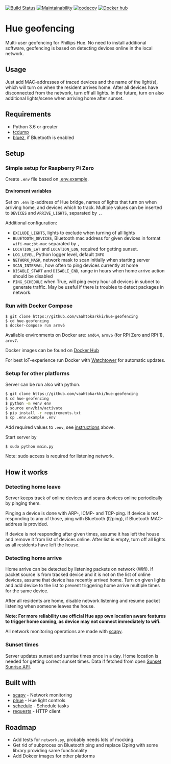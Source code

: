[![Build Status](https://travis-ci.com/vaahtokarkki/hue-geofencing.svg?token=xtdNg3EhGgxQjprnxrFy&branch=master)](https://travis-ci.com/vaahtokarkki/hue-geofencing) [![Maintainability](https://api.codeclimate.com/v1/badges/3f55e42840cda2ea959b/maintainability)](https://codeclimate.com/github/vaahtokarkki/hue-geofencing/maintainability) [![codecov](https://codecov.io/gh/vaahtokarkki/hue-geofencing/branch/master/graph/badge.svg)](https://codecov.io/gh/vaahtokarkki/hue-geofencing) [![Docker hub](https://img.shields.io/badge/Docker-Hub-blue)](https://hub.docker.com/r/vaahtokarkki/hue-geofencing/tags)


# Hue geofencing

Multi-user geofencing for Phillips Hue. No need to install additional software, geofencing is based on detecting devices online in the local network.

## Usage

Just add MAC-addresses of traced devices and the name of the light(s), which will turn on when the resident arrives home. After all devices have disconnected from the network, turn off all lights. In the future, turn on also additional lights/scene when arriving home after sunset.

## Requirements

* Python 3.6 or greater
* [tcdump](https://www.tcpdump.org/)
* [bluez](http://www.bluez.org/), if Bluetooth is enabled

## Setup

### Simple setup for Raspberry Pi Zero

Create `.env` file based on [.env.example](https://github.com/vaahtokarkki/hue-geofencing/blob/master/.env.example).

#### Enviroment variables

Set on `.env` ip-address of Hue bridge, names of lights that turn on when arriving home, and devices which to track. Multiple values can be inserted to `DEVICES` and `ARRIVE_LIGHTS`, separated by `,`.

Additional configuration:
* `EXCLUDE_LIGHTS`, lights to exclude when turning of all lights
* `BLUETOOTH_DEVICES`, Bluetooth mac address for given devices in format `wifi-mac;bt-mac` separated by `,`
* `LOCATION_LAT` and `LOCATION_LON`, required for getting sunset.
* `LOG_LEVEL`, Python logger level, default `INFO`
* `NETWORK_MASK`, network mask to scan initially when starting server
* `SCAN_INTERVAL`, how often to ping devices currently at home
* `DISABLE_START` and `DISABLE_END`, range in hours when home arrive action should be disabled
* `PING_SCHEDULE` when True, will ping every hour all devices in subnet to generate traffic. May be useful if there is troubles to detect packages in network.

### Run with Docker Compose

```
$ git clone https://github.com/vaahtokarkki/hue-geofencing
$ cd hue-geofencing
$ docker-compose run armv6
```

Available environments on Docker are: `amd64`, `armv6` (for RPi Zero and RPi 1), `armv7`.

Docker images can be found on [Docker Hub](https://hub.docker.com/repository/docker/vaahtokarkki/hue-geofencing)

For best IoT-experience run Docker with [Watchtower](https://github.com/containrrr/watchtower) for automatic updates.

### Setup for other platforms
Server can be run also with python.

```bash
$ git clone https://github.com/vaahtokarkki/hue-geofencing
$ cd hue-geofencing
$ python -m venv env
$ source env/bin/activate
$ pip install -r requirements.txt
$ cp .env.example .env
```

Add required values to `.env`, see [instructions](#enviroment-variables) above.

Start server by
```
$ sudo python main.py
```
Note: sudo access is required for listening network.

## How it works

### Detecting home leave

Server keeps track of online devices and scans devices online periodically by pinging them.

Pinging a device is done with ARP-, ICMP- and TCP-ping. If device is not responding to any of those, ping with Bluetooth (l2ping), if Bluetooth MAC-address is provided.

If device is not responding after given times, assume it has left the house and remove it from list of devices online. After list is empty, turn off all lights as all residents have left the house.

### Detecting home arrive

Home arrive can be detected by listening packets on network (Wifi). If packet source is from tracked device and it is not on the list of online devices, assume that device has recently arrived home. Turn on given lights and add device to the list to prevent triggering home arrive multiple times for the same device.

After all residents are home, disable network listening and resume packet listening when someone leaves the house.

**Note: For more reliability use official Hue app own location aware features to trigger home coming, as device may not connect immediately to wifi.**

All network monitoring operations are made with [scapy](https://github.com/secdev/scapy).

### Sunset times

Server updates sunset and sunrise times once in a day. Home location is needed for getting correct sunset times. Data if fetched from open [Sunset Sunrise API](https://sunrise-sunset.org/api).

## Built with
* [scapy](https://github.com/secdev/scapy) - Network monitoring
* [phue](https://github.com/studioimaginaire/phue) - Hue light controls
* [schedule](https://github.com/dbader/schedule) - Schedule tasks
* [requests](https://2.python-requests.org/en/master/) - HTTP client

## Roadmap
* Add tests for `network.py`, probably needs lots of mocking.
* Get rid of subproces on Bluetooth ping and replace l2ping with some library providing same functionality
* Add Dokcer images for other platforms
